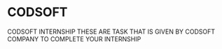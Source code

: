 # CODSOFT
CODSOFT INTERNSHIP
THESE ARE TASK THAT IS GIVEN BY CODSOFT COMPANY TO COMPLETE YOUR INTERNSHIP
